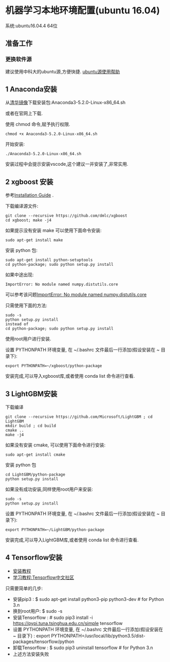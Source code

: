 # 机器学习本地环境配置(ubuntu 16.04)

系统:ubuntu16.04.4 64位

## 准备工作

### 更换软件源

建议使用中科大的ubuntu源,方便快捷. [ubuntu源使用帮助](http://mirrors.ustc.edu.cn/help/ubuntu.html)

## 1 Anaconda安装

从[清华镜像](https://mirrors.tuna.tsinghua.edu.cn/anaconda/archive/Anaconda3-5.2.0-Linux-x86_64.sh)下载安装包:Anaconda3-5.2.0-Linux-x86_64.sh

或者在官网上下载.

使用 chmod 命令,赋予执行权限.

    chmod +x Anaconda3-5.2.0-Linux-x86_64.sh

开始安装:

    ./Anaconda3-5.2.0-Linux-x86_64.sh

安装过程中会提示安装vscode,这个建议一并安装了,非常实用.

## 2 xgboost 安装

参考[Installation Guide](https://xgboost.readthedocs.io/en/latest/build.html) .

下载编译源文件:

    git clone --recursive https://github.com/dmlc/xgboost
    cd xgboost; make -j4

如果提示没有安装 make 可以使用下面命令安装:
    
    sudo apt-get install make

安装 python 包:

    sudo apt-get install python-setuptools
    cd python-package; sudo python setup.py install

如果中途出现:

    ImportError: No module named numpy.distutils.core 

可以参考该问题[ImportError: No module named numpy.distutils.core](https://github.com/dmlc/xgboost/issues/820)

只需使用下面的方法:

    sudo -s
    python setup.py install
    instead of
    cd python-package; sudo python setup.py install

使用root用户进行安装.

设置 PYTHONPATH 环境变量, 在 ~/.bashrc 文件最后一行添加(假设安装在 ~ 目录下):

    export PYTHONPATH=~/xgboost/python-package

安装完成,可以导入xgboost库,或者使用 conda list 命令进行查看.

## 3 LightGBM安装

下载编译

    git clone --recursive https://github.com/Microsoft/LightGBM ; cd LightGBM
    mkdir build ; cd build
    cmake ..
    make -j4

如果没有安装 cmake, 可以使用下面命令进行安装:

    sudo apt-get install cmake

安装 python 包

    cd LightGBM/python-package
    python setup.py install

如果没有成功安装,同样使用root用户来安装:

    sudo -s
    python setup.py install

设置 PYTHONPATH 环境变量, 在 ~/.bashrc 文件最后一行添加(假设安装在 ~ 目录下):

    export PYTHONPATH=~/LightGBM/python-package

安装完成,可以导入LightGBM库,或者使用 conda list 命令进行查看.

## 4 Tensorflow安装

- [安装教程](https://tensorflow.google.cn/install/)
- [学习教程:Tensorflow中文社区](http://tensorfly.cn/tfdoc/tutorials/overview.html)

只需要简单的几步:
- 安装pip3 : $ sudo apt-get install python3-pip python3-dev # for Python 3.n
- 换到root用户: $ sudo -s
- 安装Tensorflow : # sudo pip3 install -i https://pypi.tuna.tsinghua.edu.cn/simple tensorflow
- 设置 PYTHONPATH 环境变量, 在 ~/.bashrc 文件最后一行添加(假设安装在 ~ 目录下) : export PYTHONPATH=/usr/local/lib/python3.5/dist-packages/tensorflow/python
- 卸载Tensorflow : $ sudo pip3 uninstall tensorflow # for Python 3.n
- 上述方法安装失败




